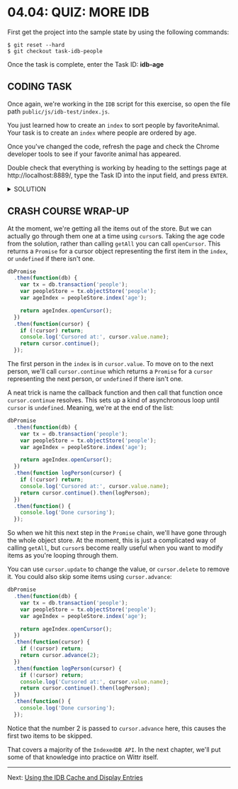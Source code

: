 # 04.04: QUIZ: MORE IDB

First get the project into the sample state by using the following commands:

```shell
$ git reset --hard
$ git checkout task-idb-people
```

Once the task is complete, enter the Task ID: **idb-age**

## CODING TASK

Once again, we're working in the `IDB` script for this exercise, so open the file path `public/js/idb-test/index.js`.

You just learned how to create an `index` to sort people by favoriteAnimal. Your task is to create an `index` where people are ordered by age.

Once you've changed the code, refresh the page and check the Chrome developer tools to see if your favorite animal has appeared.

Double check that everything is working by heading to the settings page at http://localhost:8889/, type the Task ID into the input field, and press `ENTER`.

<details>
<summary>SOLUTION</summary>
<p>

```js
var dbPromise = idb.open('test-db', 4, function(upgradeDb) {
  switch (upgradeDb.oldVersion) {
    case 0:
      var keyValStore = upgradeDb.createObjectStore('keyval');
      keyValStore.put('world', 'hello');
    case 1:
      upgradeDb.createObjectStore('people', { keyPath: 'name' });
    case 2:
      var peopleStore = upgradeDb.transaction.objectStore('people');
      peopleStore.createIndex('animal', 'favoriteAnimal');
    case 3:
      peopleStore = upgradeDb.transaction.objectStore('people');
      peopleStore.createIndex('age', 'age');
  }
});

// ... more code

dbPromise
  .then(function(db) {
    var tx = db.transaction('people');
    var peopleStore = tx.objectStore('people');
    var ageIndex = peopleStore.index('age');

    return ageIndex.getAll();
  })
  .then(function(people) {
    console.log('People by age:', people);
  });
```

</p>
</details>

## CRASH COURSE WRAP-UP

At the moment, we're getting all the items out of the store. But we can actually go through them one at a time using `cursor`s. Taking the age code from the solution, rather than calling `getAll` you can call `openCursor`. This returns a `Promise` for a cursor object representing the first item in the `index`, or `undefined` if there isn't one.

```js
dbPromise
  .then(function(db) {
    var tx = db.transaction('people');
    var peopleStore = tx.objectStore('people');
    var ageIndex = peopleStore.index('age');

    return ageIndex.openCursor();
  })
  .then(function(cursor) {
    if (!cursor) return;
    console.log('Cursored at:', cursor.value.name);
    return cursor.continue();
  });
```

The first person in the `index` is in `cursor.value`. To move on to the next person, we'll call `cursor.continue` which returns a `Promise` for a `cursor` representing the next person, or `undefined` if there isn't one.

A neat trick is name the callback function and then call that function once `cursor.continue` resolves. This sets up a kind of asynchronous loop until `cursor` is `undefined`. Meaning, we're at the end of the list:

```js
dbPromise
  .then(function(db) {
    var tx = db.transaction('people');
    var peopleStore = tx.objectStore('people');
    var ageIndex = peopleStore.index('age');

    return ageIndex.openCursor();
  })
  .then(function logPerson(cursor) {
    if (!cursor) return;
    console.log('Cursored at:', cursor.value.name);
    return cursor.continue().then(logPerson);
  })
  .then(function() {
    console.log('Done cursoring');
  });
```

So when we hit this next step in the `Promise` chain, we'll have gone through the whole object store. At the moment, this is just a complicated way of calling `getAll`, but `cursor`s become really useful when you want to modify items as you're looping through them.

You can use `cursor.update` to change the value, or `cursor.delete` to remove it. You could also skip some items using `cursor.advance`:

```js
dbPromise
  .then(function(db) {
    var tx = db.transaction('people');
    var peopleStore = tx.objectStore('people');
    var ageIndex = peopleStore.index('age');

    return ageIndex.openCursor();
  })
  .then(function(cursor) {
    if (!cursor) return;
    return cursor.advance(2);
  })
  .then(function logPerson(cursor) {
    if (!cursor) return;
    console.log('Cursored at:', cursor.value.name);
    return cursor.continue().then(logPerson);
  })
  .then(function() {
    console.log('Done cursoring');
  });
```

Notice that the number 2 is passed to `cursor.advance` here, this causes the first two items to be skipped.

That covers a majority of the `IndexedDB API`. In the next chapter, we'll put some of that knowledge into practice on Wittr itself.

---

Next: [Using the IDB Cache and Display Entries](./05-idb-cache-display-entries.md)
